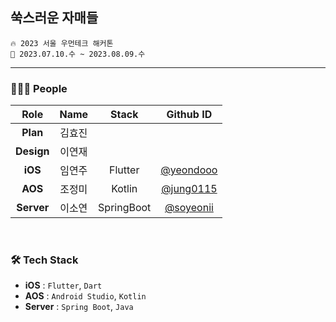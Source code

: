 ## 쑥스러운 자매들
```
🔥 2023 서울 우먼테크 해커톤
📆 2023.07.10.수 ~ 2023.08.09.수
```

---

### 👩🏻‍💻 People
| Role | Name | Stack | Github ID |
| :------------: | :------------: | :------------: | :------------: |
| **Plan** | 김효진 |  |  |  
| **Design** | 이연재 |  |  |
| **iOS** | 임연주 | Flutter | [@yeondooo](https://github.com/yeondooo) |
| **AOS** | 조정미 | Kotlin | [@jung0115](https://github.com/jung0115) |
| **Server** | 이소연 | SpringBoot | [@soyeonii](https://github.com/soyeonii) |

<br/>

### 🛠️ Tech Stack
- **iOS** : `Flutter`, `Dart`  
- **AOS** : `Android Studio`, `Kotlin`  
- **Server** : `Spring Boot`, `Java`  
